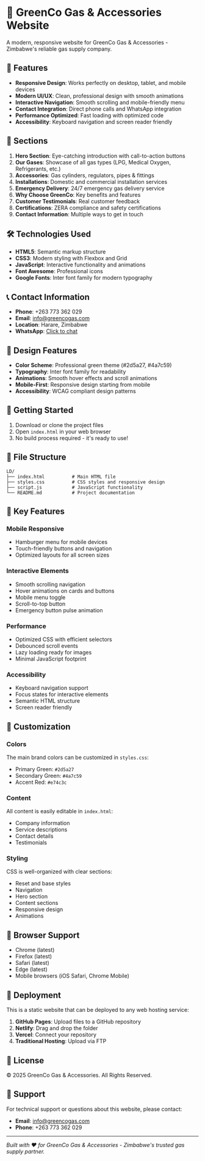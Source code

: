 # 🌱 GreenCo Gas & Accessories Website

A modern, responsive website for GreenCo Gas & Accessories - Zimbabwe's reliable gas supply company.

## 🚀 Features

- **Responsive Design**: Works perfectly on desktop, tablet, and mobile devices
- **Modern UI/UX**: Clean, professional design with smooth animations
- **Interactive Navigation**: Smooth scrolling and mobile-friendly menu
- **Contact Integration**: Direct phone calls and WhatsApp integration
- **Performance Optimized**: Fast loading with optimized code
- **Accessibility**: Keyboard navigation and screen reader friendly

## 📱 Sections

1. **Hero Section**: Eye-catching introduction with call-to-action buttons
2. **Our Gases**: Showcase of all gas types (LPG, Medical Oxygen, Refrigerants, etc.)
3. **Accessories**: Gas cylinders, regulators, pipes & fittings
4. **Installations**: Domestic and commercial installation services
5. **Emergency Delivery**: 24/7 emergency gas delivery service
6. **Why Choose GreenCo**: Key benefits and features
7. **Customer Testimonials**: Real customer feedback
8. **Certifications**: ZERA compliance and safety certifications
9. **Contact Information**: Multiple ways to get in touch

## 🛠 Technologies Used

- **HTML5**: Semantic markup structure
- **CSS3**: Modern styling with Flexbox and Grid
- **JavaScript**: Interactive functionality and animations
- **Font Awesome**: Professional icons
- **Google Fonts**: Inter font family for modern typography

## 📞 Contact Information

- **Phone**: +263 773 362 029
- **Email**: info@greencogas.com
- **Location**: Harare, Zimbabwe
- **WhatsApp**: [Click to chat](https://wa.me/263773362029)

## 🎨 Design Features

- **Color Scheme**: Professional green theme (#2d5a27, #4a7c59)
- **Typography**: Inter font family for readability
- **Animations**: Smooth hover effects and scroll animations
- **Mobile-First**: Responsive design starting from mobile
- **Accessibility**: WCAG compliant design patterns

## 🚀 Getting Started

1. Download or clone the project files
2. Open `index.html` in your web browser
3. No build process required - it's ready to use!

## 📁 File Structure

```
LD/
├── index.html          # Main HTML file
├── styles.css          # CSS styles and responsive design
├── script.js           # JavaScript functionality
└── README.md           # Project documentation
```

## 🌟 Key Features

### Mobile Responsive
- Hamburger menu for mobile devices
- Touch-friendly buttons and navigation
- Optimized layouts for all screen sizes

### Interactive Elements
- Smooth scrolling navigation
- Hover animations on cards and buttons
- Mobile menu toggle
- Scroll-to-top button
- Emergency button pulse animation

### Performance
- Optimized CSS with efficient selectors
- Debounced scroll events
- Lazy loading ready for images
- Minimal JavaScript footprint

### Accessibility
- Keyboard navigation support
- Focus states for interactive elements
- Semantic HTML structure
- Screen reader friendly

## 🔧 Customization

### Colors
The main brand colors can be customized in `styles.css`:
- Primary Green: `#2d5a27`
- Secondary Green: `#4a7c59`
- Accent Red: `#e74c3c`

### Content
All content is easily editable in `index.html`:
- Company information
- Service descriptions
- Contact details
- Testimonials

### Styling
CSS is well-organized with clear sections:
- Reset and base styles
- Navigation
- Hero section
- Content sections
- Responsive design
- Animations

## 📱 Browser Support

- Chrome (latest)
- Firefox (latest)
- Safari (latest)
- Edge (latest)
- Mobile browsers (iOS Safari, Chrome Mobile)

## 🚀 Deployment

This is a static website that can be deployed to any web hosting service:

1. **GitHub Pages**: Upload files to a GitHub repository
2. **Netlify**: Drag and drop the folder
3. **Vercel**: Connect your repository
4. **Traditional Hosting**: Upload via FTP

## 📄 License

© 2025 GreenCo Gas & Accessories. All Rights Reserved.

## 🤝 Support

For technical support or questions about this website, please contact:
- **Email**: info@greencogas.com
- **Phone**: +263 773 362 029

---

*Built with ❤️ for GreenCo Gas & Accessories - Zimbabwe's trusted gas supply partner.*
